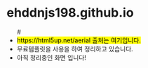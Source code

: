# ehddnjs198.github.io
<ul>
#<li><mark>https://html5up.net/aerial 출처는 여기입니다.</mark></li>
<li>무료템플릿을 사용을 하여 정리하고 있습니다.</li>
<li>아직 정리중인 화면 입니다!</li>

</ul>
